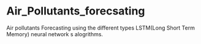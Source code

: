 # Air_Pollutants_forecsating
Air pollutants Forecasting using the  different types LSTM(Long Short Term Memory) neural network s alogrithms.
